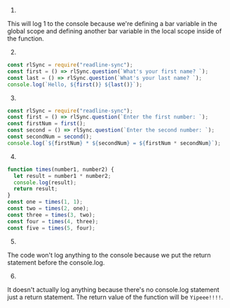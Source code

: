 1.

This will log 1 to the console because we're defining a bar variable in the global scope and defining another bar variable in the local scope inside of the function.

2.

```js
const rlSync = require("readline-sync");
const first = () => rlSync.question(`What's your first name? `);
const last = () => rlSync.question(`What's your last name? `);
console.log(`Hello, ${first()} ${last()}`);
```

3.

```js
const rlSync = require("readline-sync");
const first = () => rlSync.question(`Enter the first number: `);
const firstNum = first();
const second = () => rlSync.question(`Enter the second number: `);
const secondNum = second();
console.log(`${firstNum} * ${secondNum} = ${firstNum * secondNum}`);
```

4.

```js
function times(number1, number2) {
  let result = number1 * number2;
  console.log(result);
  return result;
}
const one = times(1, 1);
const two = times(2, one);
const three = times(3, two);
const four = times(4, three);
const five = times(5, four);
```

5.

The code won't log anything to the console because we put the return statement before the console.log.

6.

It doesn't actually log anything because there's no console.log statement just a return statement. The return value of the function will be `Yipeee!!!!`.

